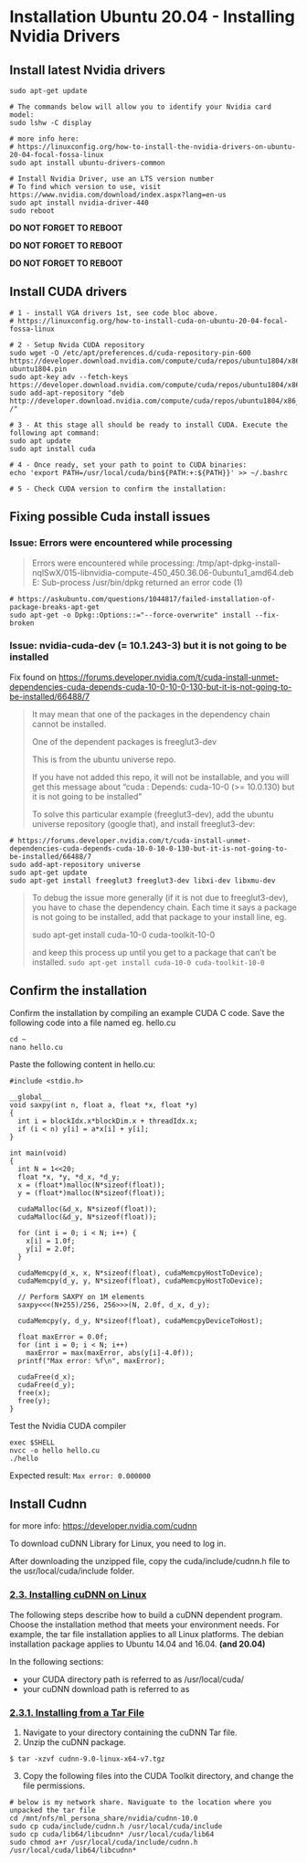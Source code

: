 # Installation Ubuntu 20.04 - Installing Nvidia Drivers

## Install latest Nvidia drivers
```
sudo apt-get update

# The commands below will allow you to identify your Nvidia card model:
sudo lshw -C display

# more info here:
# https://linuxconfig.org/how-to-install-the-nvidia-drivers-on-ubuntu-20-04-focal-fossa-linux
sudo apt install ubuntu-drivers-common

# Install Nvidia Driver, use an LTS version number
# To find which version to use, visit https://www.nvidia.com/download/index.aspx?lang=en-us
sudo apt install nvidia-driver-440
sudo reboot
```

**DO NOT FORGET TO REBOOT**

**DO NOT FORGET TO REBOOT**

**DO NOT FORGET TO REBOOT**

## Install CUDA drivers
```
# 1 - install VGA drivers 1st, see code bloc above.
# https://linuxconfig.org/how-to-install-cuda-on-ubuntu-20-04-focal-fossa-linux

# 2 - Setup Nvida CUDA repository
sudo wget -O /etc/apt/preferences.d/cuda-repository-pin-600 https://developer.download.nvidia.com/compute/cuda/repos/ubuntu1804/x86_64/cuda-ubuntu1804.pin
sudo apt-key adv --fetch-keys https://developer.download.nvidia.com/compute/cuda/repos/ubuntu1804/x86_64/7fa2af80.pub
sudo add-apt-repository "deb http://developer.download.nvidia.com/compute/cuda/repos/ubuntu1804/x86_64/ /"

# 3 - At this stage all should be ready to install CUDA. Execute the following apt command:
sudo apt update
sudo apt install cuda

# 4 - Once ready, set your path to point to CUDA binaries:
echo 'export PATH=/usr/local/cuda/bin${PATH:+:${PATH}}' >> ~/.bashrc

# 5 - Check CUDA version to confirm the installation:
```

## Fixing possible Cuda install issues

### Issue: Errors were encountered while processing
> Errors were encountered while processing:
/tmp/apt-dpkg-install-nqlSwX/015-libnvidia-compute-450_450.36.06-0ubuntu1_amd64.deb
E: Sub-process /usr/bin/dpkg returned an error code (1)
```
# https://askubuntu.com/questions/1044817/failed-installation-of-package-breaks-apt-get
sudo apt-get -o Dpkg::Options::="--force-overwrite" install --fix-broken
```

### Issue: nvidia-cuda-dev (= 10.1.243-3) but it is not going to be installed
Fix found on https://forums.developer.nvidia.com/t/cuda-install-unmet-dependencies-cuda-depends-cuda-10-0-10-0-130-but-it-is-not-going-to-be-installed/66488/7
> It may mean that one of the packages in the dependency chain cannot be installed.
>
> One of the dependent packages is freeglut3-dev
>
> This is from the ubuntu universe repo.
>
> If you have not added this repo, it will not be installable, and you will get this message about “cuda : Depends: cuda-10-0 (>= 10.0.130) but it is not going to be installed”
> 
> To solve this particular example (freeglut3-dev), add the ubuntu universe repository (google that), and install freeglut3-dev:

```
# https://forums.developer.nvidia.com/t/cuda-install-unmet-dependencies-cuda-depends-cuda-10-0-10-0-130-but-it-is-not-going-to-be-installed/66488/7
sudo add-apt-repository universe
sudo apt-get update
sudo apt-get install freeglut3 freeglut3-dev libxi-dev libxmu-dev
```
> To debug the issue more generally (if it is not due to freeglut3-dev), you have to chase the dependency chain. Each time it says a package is not going to be installed, add that package to your install line, eg.
> 
> sudo apt-get install cuda-10-0 cuda-toolkit-10-0
> 
> and keep this process up until you get to a package that can’t be installed.
`sudo apt-get install cuda-10-0 cuda-toolkit-10-0`

## Confirm the installation 

Confirm the installation by compiling an example CUDA C code. 
Save the following code into a file named eg. hello.cu

```
cd ~
nano hello.cu
```

Paste the following content in hello.cu:
```
#include <stdio.h>

__global__
void saxpy(int n, float a, float *x, float *y)
{
  int i = blockIdx.x*blockDim.x + threadIdx.x;
  if (i < n) y[i] = a*x[i] + y[i];
}

int main(void)
{
  int N = 1<<20;
  float *x, *y, *d_x, *d_y;
  x = (float*)malloc(N*sizeof(float));
  y = (float*)malloc(N*sizeof(float));

  cudaMalloc(&d_x, N*sizeof(float)); 
  cudaMalloc(&d_y, N*sizeof(float));

  for (int i = 0; i < N; i++) {
    x[i] = 1.0f;
    y[i] = 2.0f;
  }

  cudaMemcpy(d_x, x, N*sizeof(float), cudaMemcpyHostToDevice);
  cudaMemcpy(d_y, y, N*sizeof(float), cudaMemcpyHostToDevice);

  // Perform SAXPY on 1M elements
  saxpy<<<(N+255)/256, 256>>>(N, 2.0f, d_x, d_y);

  cudaMemcpy(y, d_y, N*sizeof(float), cudaMemcpyDeviceToHost);

  float maxError = 0.0f;
  for (int i = 0; i < N; i++)
    maxError = max(maxError, abs(y[i]-4.0f));
  printf("Max error: %f\n", maxError);

  cudaFree(d_x);
  cudaFree(d_y);
  free(x);
  free(y);
}
```

Test the Nvidia CUDA compiler
```
exec $SHELL
nvcc -o hello hello.cu 
./hello 
```
Expected result:
`Max error: 0.000000`

## Install Cudnn
for more info: https://developer.nvidia.com/cudnn 

To download cuDNN Library for Linux, you need to log in. 

After downloading the unzipped file, copy the cuda/include/cudnn.h file to the usr/local/cuda/include folder.

### [2.3. Installing cuDNN on Linux](https://docs.nvidia.com/deeplearning/sdk/cudnn-archived/cudnn_741/cudnn-install/index.html#installlinux)
The following steps describe how to build a cuDNN dependent program. Choose the installation method that meets your environment needs. For example, the tar file installation applies to all Linux platforms. The debian installation package applies to Ubuntu 14.04 and 16.04. **(and 20.04)**

In the following sections:
* your CUDA directory path is referred to as /usr/local/cuda/
* your cuDNN download path is referred to as <cudnnpath>

### [2.3.1. Installing from a Tar File](https://docs.nvidia.com/deeplearning/sdk/cudnn-archived/cudnn_741/cudnn-install/index.html#installlinux-tar)
1. Navigate to your <cudnnpath> directory containing the cuDNN Tar file.
2. Unzip the cuDNN package.
```
$ tar -xzvf cudnn-9.0-linux-x64-v7.tgz
```
3. Copy the following files into the CUDA Toolkit directory, and change the file permissions.
```
# below is my network share. Naviguate to the location where you unpacked the tar file
cd /mnt/nfs/ml_persona_share/nvidia/cudnn-10.0 
sudo cp cuda/include/cudnn.h /usr/local/cuda/include
sudo cp cuda/lib64/libcudnn* /usr/local/cuda/lib64
sudo chmod a+r /usr/local/cuda/include/cudnn.h /usr/local/cuda/lib64/libcudnn*
```
